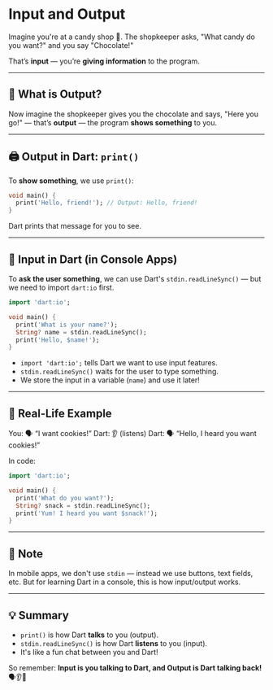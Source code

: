 # Input and Output

Imagine you're at a candy shop 🍭. The shopkeeper asks, "What candy do you want?" and you say "Chocolate!"

That’s **input** — you’re **giving information** to the program.

---

## 📢 What is Output?

Now imagine the shopkeeper gives you the chocolate and says, "Here you go!" — that’s **output** — the program **shows
something** to you.

---

## 🖨️ Output in Dart: `print()`

To **show something**, we use `print()`:

```dart
void main() {
  print('Hello, friend!'); // Output: Hello, friend!
}
```

Dart prints that message for you to see.

---

## 🎤 Input in Dart (in Console Apps)

To **ask the user something**, we can use Dart's `stdin.readLineSync()` — but we need to import `dart:io` first.

```dart
import 'dart:io';

void main() {
  print('What is your name?');
  String? name = stdin.readLineSync();
  print('Hello, $name!');
}
```

- `import 'dart:io';` tells Dart we want to use input features.
- `stdin.readLineSync()` waits for the user to type something.
- We store the input in a variable (`name`) and use it later!

---

## 🧁 Real-Life Example

You: 🗣️ “I want cookies!”
Dart: 👂 (listens)
Dart: 🗣️ “Hello, I heard you want cookies!”

In code:

```dart
import 'dart:io';

void main() {
  print('What do you want?');
  String? snack = stdin.readLineSync();
  print('Yum! I heard you want $snack!');
}
```

---

## 🧠 Note

In mobile apps, we don't use `stdin` — instead we use buttons, text fields, etc. But for learning Dart in a console,
this is how input/output works.

---

## 💡 Summary

- `print()` is how Dart **talks** to you (output).
- `stdin.readLineSync()` is how Dart **listens** to you (input).
- It's like a fun chat between you and Dart!

So remember: **Input is you talking to Dart, and Output is Dart talking back!** 🗣️👂🎉
